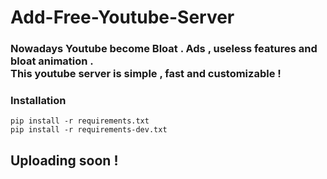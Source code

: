 # Add-Free-Youtube-Server

<h3>Nowadays Youtube become Bloat . Ads , useless features and bloat animation . <br>
This youtube server is simple , fast and customizable ! 

### Installation

`pip install -r requirements.txt` <br>
`pip install -r requirements-dev.txt`


## Uploading soon !





      
